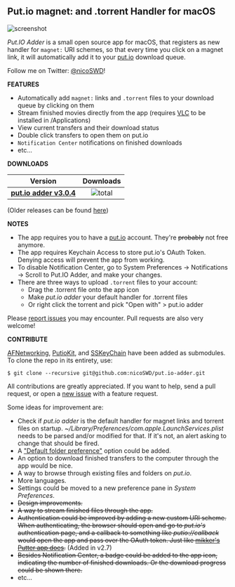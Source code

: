 ## Put.io magnet: and .torrent Handler for macOS
![screenshot](https://s3.amazonaws.com/f.cl.ly/items/362l1z432n3O2w1X2C2B/Screen%20Shot%202016-05-21%20at%2000.48.37.png)

*Put.IO Adder* is a small open source app for macOS, that registers as new handler for `magnet:` URI schemes, so that every time you click on a magnet link, it will automatically add it to your [put.io](http://put.io/) download queue.

Follow me on Twitter: [@nicoSWD](https://twitter.com/nicoSWD)!

**FEATURES**
- Automatically add `magnet:` links and `.torrent` files to your download queue by clicking on them
- Stream finished movies directly from the app (requires [VLC](https://www.videolan.org/vlc/index.html) to be installed in /Applications)
- View current transfers and their download status
- Double click transfers to open them on put.io
- `Notification Center` notifications on finished downloads
- etc...

**DOWNLOADS**

| Version | Downloads |
|:----------:|:---------------:|
| **[put.io adder v3.0.4](https://github.com/nicoSWD/put.io-adder/releases/download/v3.0.4/put.io-adder-v3.0.4.zip)** | ![total](https://img.shields.io/github/downloads/nicoSWD/put.io-adder/total.svg?maxAge=25920)

  (Older releases can be found [here](https://github.com/nicoSWD/put.io-adder/releases/))

**NOTES**
- The app requires you to have a [put.io](http://put.io/) account. They're ~~probably~~ not free anymore.
- The app requires Keychain Access to store put.io's OAuth Token. Denying access will prevent the app from working.
- To disable Notification Center, go to System Preferences -> Notifications -> Scroll to Put.IO Adder, and make your changes.
- There are three ways to upload `.torrent` files to your account:
    - Drag the .torrent file onto the app icon
    - Make *put.io adder* your default handler for .torrent files
    - Or right click the torrent and pick "Open with" > put.io adder

Please [report issues](https://github.com/nicoSWD/put.io-adder/issues) you may encounter. Pull requests are also very welcome!

**CONTRIBUTE**

[AFNetworking](https://github.com/AFNetworking/AFNetworking), [PutioKit](https://github.com/PutioKit/PutioKit), and [SSKeyChain](https://github.com/samsoffes/sskeychain) have been added as submodules. To clone the repo in its entirety, use:

`$ git clone --recursive git@github.com:nicoSWD/put.io-adder.git`


All contributions are greatly appreciated. If you want to help, send a pull request, or open a [new issue](https://github.com/nicoSWD/put.io-adder/issues/new) with a feature request.

Some ideas for improvement are:

- Check if *put.io adder* is the default handler for magnet links and torrent files on startup. *~/Library/Preferences/com.apple.LaunchServices.plist* needs to be parsed and/or modified for that. If it's not, an alert asking to change that should be fired.
- A ["Default folder preference"](https://github.com/nicoSWD/put.io-adder/issues/3) option could be added.
- An option to download finished transfers to the computer through the app would be nice.
- A way to browse through existing files and folders on *put.io*.
- More languages.
- Settings could be moved to a new preference pane in *System Preferences*.
- ~~Design improvements.~~
- ~~A way to stream finished files through the app.~~
- ~~Authentication could be improved by adding a new custom URI scheme. When authenticating, the browser should open and go to *put.io's* authentication page, and a callback to something like *putio://callback* would open the app and pass over the OAuth token. Just like [mikker's Putter app does](https://github.com/mikker/Putter.app/blob/master/Putter/BBAppDelegate.m).~~ (Added in v2.7)
- ~~Besides Notification Center, a badge could be added to the app icon, indicating the number of finished downloads. Or the download progress could be shown there.~~
- etc...
